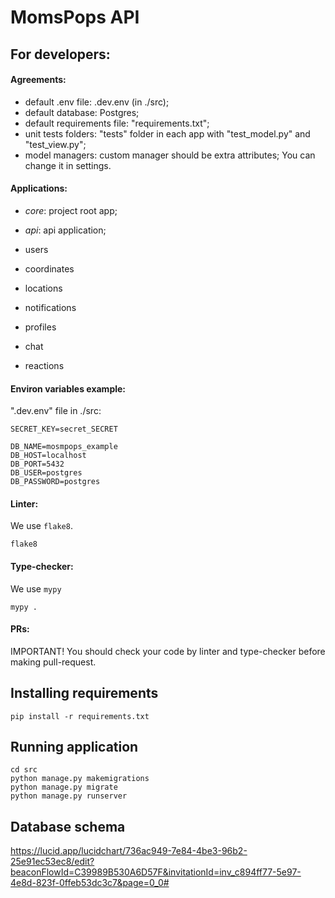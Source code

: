 # MomsPops API

## For developers:

#### Аgreements:
- default .env file: .dev.env (in ./src);
- default database: Postgres;
- default requirements file: "requirements.txt";
- unit tests folders: "tests" folder in each app with "test_model.py" and "test_view.py";
- model managers: custom manager should be extra attributes;
You can change it in settings.

#### Applications:
- _core_: project root app;
- _api_: api application;

- users
- coordinates
- locations
- notifications
- profiles
- chat
- reactions


#### Environ variables example:
".dev.env" file in ./src:
```dotenv
SECRET_KEY=secret_SECRET

DB_NAME=mosmpops_example
DB_HOST=localhost
DB_PORT=5432
DB_USER=postgres
DB_PASSWORD=postgres
```
#### Linter:

We use `flake8`.
```commandline
flake8
```

#### Type-checker:

We use `mypy`
```commandline
mypy .
```

#### PRs:
IMPORTANT! You should check your code by linter and type-checker before making pull-request.

## Installing requirements
```commandline
pip install -r requirements.txt
```

## Running application
```commandline
cd src
python manage.py makemigrations
python manage.py migrate
python manage.py runserver
```


## Database schema
https://lucid.app/lucidchart/736ac949-7e84-4be3-96b2-25e91ec53ec8/edit?beaconFlowId=C39989B530A6D57F&invitationId=inv_c894ff77-5e97-4e8d-823f-0ffeb53dc3c7&page=0_0#